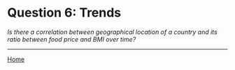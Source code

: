 # Question 6: Trends
*Is there a correlation between geographical location of a country and its ratio between food price and BMI over time?*

<hr>

<a href="../dashboard">Home</a>
